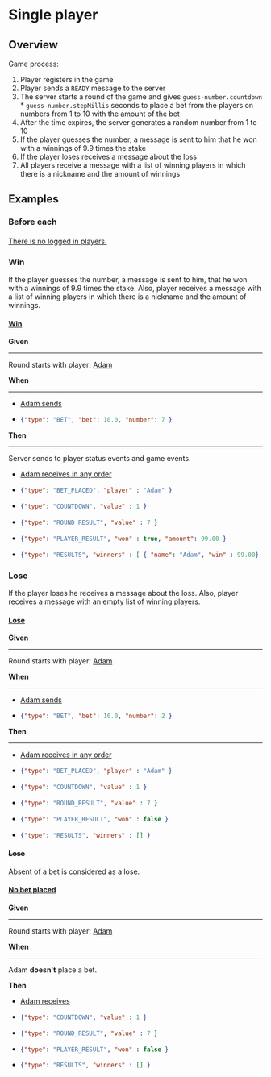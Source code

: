 # Single player

## Overview

Game process:

1. Player registers in the game
2. Player sends a `READY` message to the server 
3. The server starts a round of the game and gives `guess-number.countdown` * `guess-number.stepMillis` seconds to place a bet from the players on numbers from 1 to 10 with the amount of the bet 
4. After the time expires, the server generates a random number from 1 to 10 
5. If the player guesses the number, a message is sent to him that he won with a winnings of 9.9 times the stake 
6. If the player loses receives a message about the loss 
7. All players receive a message with a list of winning players in which there is a nickname and the amount of winnings

## Examples

### Before each

#### [ ](- "before")

[There is no logged in players.](- "logoutAll()")

### Win

If the player guesses the number, a message is sent to him, that he won with a winnings of 9.9 times the stake.
Also, player receives a message with a list of winning players in which there is a nickname and the amount of winnings.

#### [Win](-)

__Given__

---

Round starts with player: [Adam](- "startRoundFor(#TEXT)")

__When__

---

- [Adam sends]
-   ```json
    {"type": "BET", "bet": 10.0, "number": 7 }
    ```

__Then__

---

Server sends to player status events and game events.

- [Adam receives in any order]
-   ```json
    {"type": "BET_PLACED", "player" : "Adam" }
    ```    
-   ```json
    {"type": "COUNTDOWN", "value" : 1 }
    ```
-   ```json
    {"type": "ROUND_RESULT", "value" : 7 }
    ```
-   ```json
    {"type": "PLAYER_RESULT", "won" : true, "amount": 99.00 }
    ```  
-   ```json
    {"type": "RESULTS", "winners" : [ { "name": "Adam", "win" : 99.00} ] }
    ```

### Lose

If the player loses he receives a message about the loss.
Also, player receives a message with an empty list of winning players.

#### [Lose](-)

__Given__

---

Round starts with player: [Adam](- "startRoundFor(#TEXT)")

__When__

---

- [Adam sends]
-   ```json
    {"type": "BET", "bet": 10.0, "number": 2 }
    ```

__Then__

---

- [Adam receives in any order]
-   ```json
    {"type": "BET_PLACED", "player" : "Adam" }
    ```    
-   ```json
    {"type": "COUNTDOWN", "value" : 1 }
    ```
-   ```json
    {"type": "ROUND_RESULT", "value" : 7 }
    ```
-   ```json
    {"type": "PLAYER_RESULT", "won" : false }
    ```  
-   ```json
    {"type": "RESULTS", "winners" : [] }
    ```
#### ~~Lose~~

Absent of a bet is considered as a lose.

#### [No bet placed](-)

__Given__

---

Round starts with player: [Adam](- "startRoundFor(#TEXT)")

__When__

---

Adam __doesn't__ place a bet.


__Then__

- [Adam receives]
-   ```json
    {"type": "COUNTDOWN", "value" : 1 }
    ```
-   ```json
    {"type": "ROUND_RESULT", "value" : 7 }
    ```
-   ```json
    {"type": "PLAYER_RESULT", "won" : false }
    ```  
-   ```json
    {"type": "RESULTS", "winners" : [] }
    ```

[Adam sends]: - "e:mq-send=Adam"
[Adam receives]: - "e:mq-check=Adam awaitAtMostSec=3"
[Adam receives in any order]: - "e:mq-check=Adam awaitAtMostSec=3 contains=any-order"